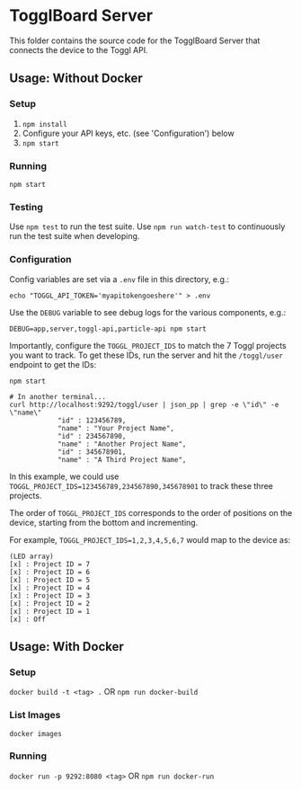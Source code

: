 # TogglBoard Server

This folder contains the source code for the TogglBoard Server that connects the device to the Toggl API.

## Usage: Without Docker

### Setup
1. `npm install`
2. Configure your API keys, etc. (see 'Configuration') below
3. `npm start`

### Running
`npm start`

### Testing
Use `npm test` to run the test suite.
Use `npm run watch-test` to continuously run the test suite when developing.

### Configuration
Config variables are set via a `.env` file in this directory, e.g.:
```
echo "TOGGL_API_TOKEN='myapitokengoeshere'" > .env
```

Use the `DEBUG` variable to see debug logs for the various components, e.g.:
```
DEBUG=app,server,toggl-api,particle-api npm start
```

Importantly, configure the `TOGGL_PROJECT_IDS` to match the 7 Toggl projects you want to track. To get these IDs, run the server and hit the `/toggl/user` endpoint to get the IDs:
```
npm start

# In another terminal...
curl http://localhost:9292/toggl/user | json_pp | grep -e \"id\" -e \"name\"
            "id" : 123456789,
            "name" : "Your Project Name",
            "id" : 234567890,
            "name" : "Another Project Name",
            "id" : 345678901,
            "name" : "A Third Project Name",
```
In this example, we could use `TOGGL_PROJECT_IDS=123456789,234567890,345678901` to track these three projects.

The order of `TOGGL_PROJECT_IDS` corresponds to the order of positions on the device, starting from the bottom and incrementing.

For example, `TOGGL_PROJECT_IDS=1,2,3,4,5,6,7` would map to the device as:
```
(LED array)
[x] : Project ID = 7
[x] : Project ID = 6
[x] : Project ID = 5
[x] : Project ID = 4
[x] : Project ID = 3
[x] : Project ID = 2
[x] : Project ID = 1
[x] : Off
```

## Usage: With Docker

### Setup
`docker build -t <tag> .`
OR
`npm run docker-build`

### List Images
`docker images`

### Running
`docker run -p 9292:8080 <tag>`
OR
`npm run docker-run`
